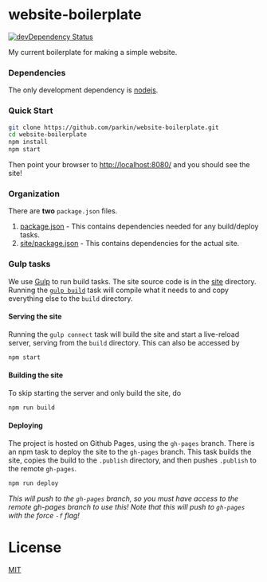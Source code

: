 # website-boilerplate
[![devDependency Status](https://david-dm.org/parkin/website-boilerplate/dev-status.svg)](https://david-dm.org/parkin/website-boilerplate#info=devDependencies)

My current boilerplate for making a simple website.

### Dependencies

The only development dependency is [nodejs](https://nodejs.org/).

### Quick Start

```bash
git clone https://github.com/parkin/website-boilerplate.git
cd website-boilerplate
npm install
npm start
```

Then point your browser to [http://localhost:8080/](http://localhost:8080/) and you should see the site!

### Organization

There are **two** `package.json` files.

1. [package.json](package.json) - This contains dependencies needed for any build/deploy tasks.
2. [site/package.json](site/package.json) - This contains dependencies for the actual site.

### Gulp tasks

We use [Gulp](http://gulpjs.com/) to run build tasks.
The site source code is in the [site](site) directory.
Running the [`gulp build`](tasks/build.js) task will compile what it needs to and copy everything else to the `build` directory.

#### Serving the site

Running the `gulp connect` task will build the site and start a live-reload server, serving from the `build` directory.
This can also be accessed by

```bash
npm start
```

#### Building the site

To skip starting the server and only build the site, do

```bash
npm run build
```

#### Deploying

The project is hosted on Github Pages, using the `gh-pages` branch.
There is an npm task to deploy the site to the `gh-pages` branch.
This task builds the site, copies the build to the `.publish` directory, and then pushes `.publish` to the remote `gh-pages`.

```bash
npm run deploy
```

*This will push to the `gh-pages` branch, so you must have access to the remote gh-pages branch to use this!*
*Note that this will push to `gh-pages` with the force `-f` flag!*

# License

[MIT](LICENSE)
